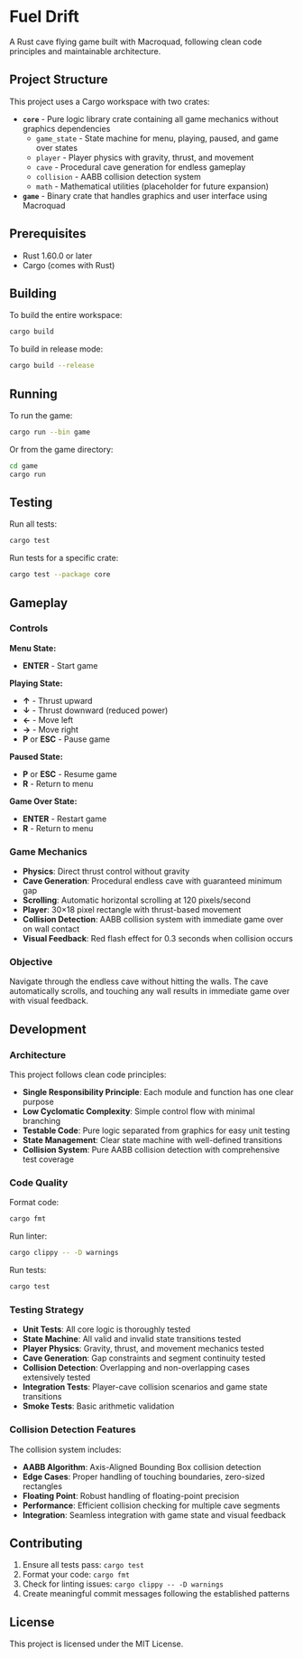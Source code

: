 # Fuel Drift

A Rust cave flying game built with Macroquad, following clean code principles and maintainable architecture.

## Project Structure

This project uses a Cargo workspace with two crates:

- **`core`** - Pure logic library crate containing all game mechanics without graphics dependencies
  - `game_state` - State machine for menu, playing, paused, and game over states
  - `player` - Player physics with gravity, thrust, and movement
  - `cave` - Procedural cave generation for endless gameplay
  - `collision` - AABB collision detection system
  - `math` - Mathematical utilities (placeholder for future expansion)
- **`game`** - Binary crate that handles graphics and user interface using Macroquad

## Prerequisites

- Rust 1.60.0 or later
- Cargo (comes with Rust)

## Building

To build the entire workspace:

```bash
cargo build
```

To build in release mode:

```bash
cargo build --release
```

## Running

To run the game:

```bash
cargo run --bin game
```

Or from the game directory:

```bash
cd game
cargo run
```

## Testing

Run all tests:

```bash
cargo test
```

Run tests for a specific crate:

```bash
cargo test --package core
```

## Gameplay

### Controls

**Menu State:**
- **ENTER** - Start game

**Playing State:**
- **↑** - Thrust upward
- **↓** - Thrust downward (reduced power)
- **←** - Move left
- **→** - Move right
- **P** or **ESC** - Pause game

**Paused State:**
- **P** or **ESC** - Resume game
- **R** - Return to menu

**Game Over State:**
- **ENTER** - Restart game
- **R** - Return to menu

### Game Mechanics

- **Physics**: Direct thrust control without gravity
- **Cave Generation**: Procedural endless cave with guaranteed minimum gap
- **Scrolling**: Automatic horizontal scrolling at 120 pixels/second
- **Player**: 30×18 pixel rectangle with thrust-based movement
- **Collision Detection**: AABB collision system with immediate game over on wall contact
- **Visual Feedback**: Red flash effect for 0.3 seconds when collision occurs

### Objective

Navigate through the endless cave without hitting the walls. The cave automatically scrolls, and touching any wall results in immediate game over with visual feedback.

## Development

### Architecture

This project follows clean code principles:

- **Single Responsibility Principle**: Each module and function has one clear purpose
- **Low Cyclomatic Complexity**: Simple control flow with minimal branching
- **Testable Code**: Pure logic separated from graphics for easy unit testing
- **State Management**: Clear state machine with well-defined transitions
- **Collision System**: Pure AABB collision detection with comprehensive test coverage

### Code Quality

Format code:

```bash
cargo fmt
```

Run linter:

```bash
cargo clippy -- -D warnings
```

Run tests:

```bash
cargo test
```

### Testing Strategy

- **Unit Tests**: All core logic is thoroughly tested
- **State Machine**: All valid and invalid state transitions tested
- **Player Physics**: Gravity, thrust, and movement mechanics tested
- **Cave Generation**: Gap constraints and segment continuity tested
- **Collision Detection**: Overlapping and non-overlapping cases extensively tested
- **Integration Tests**: Player-cave collision scenarios and game state transitions
- **Smoke Tests**: Basic arithmetic validation

### Collision Detection Features

The collision system includes:

- **AABB Algorithm**: Axis-Aligned Bounding Box collision detection
- **Edge Cases**: Proper handling of touching boundaries, zero-sized rectangles
- **Floating Point**: Robust handling of floating-point precision
- **Performance**: Efficient collision checking for multiple cave segments
- **Integration**: Seamless integration with game state and visual feedback

## Contributing

1. Ensure all tests pass: `cargo test`
2. Format your code: `cargo fmt`
3. Check for linting issues: `cargo clippy -- -D warnings`
4. Create meaningful commit messages following the established patterns

## License

This project is licensed under the MIT License.